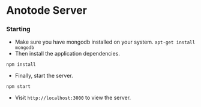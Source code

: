 # Anotode Server

### Starting

* Make sure you have mongodb installed on your system. `apt-get install mongodb`
* Then install the application dependencies. 

```
npm install
```

* Finally, start the server.

```
npm start
```

* Visit `http://localhost:3000` to view the server. 

